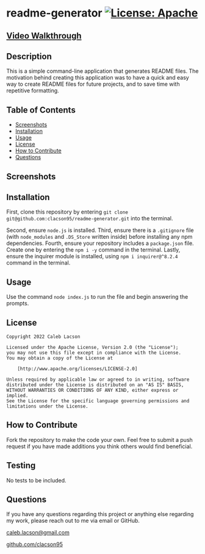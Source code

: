 # readme-generator  [![License: Apache](https://img.shields.io/badge/License-Apache_2.0-blue.svg)](https://opensource.org/licenses/Apache-2.0)

## [Video Walkthrough](https://watch.screencastify.com/v/MDi0NBbnUrr7bA2fxzYk)

## Description
This is a simple command-line application that generates README files. The motivation behind creating this application was to have a quick and easy way to create README files for future projects, and to save time with repetitive formatting.

## Table of Contents
* [Screenshots](#screenshots)
* [Installation](#installation)
* [Usage](#usage)
* [License](#license)
* [How to Contribute](#how-to-contribute)
* [Questions](#questions)

## Screenshots

## Installation
First, clone this repository by entering `git clone git@github.com:clacson95/readme-generator.git` into the terminal. 

Second, ensure `node.js` is installed. Third, ensure there is a `.gitignore` file (with `node_modules` and `.DS_Store` written inside) before installing any npm dependencies. Fourth, ensure your repository includes a `package.json` file. Create one by entering the `npm i -y` command in the terminal. Lastly, ensure the inquirer module is installed, using `npm i inquirer@^8.2.4` command in the terminal.

## Usage
Use the command `node index.js` to run the file and begin answering the prompts.

## License

    Copyright 2022 Caleb Lacson

    Licensed under the Apache License, Version 2.0 (the "License");
    you may not use this file except in compliance with the License.
    You may obtain a copy of the License at

        [http://www.apache.org/licenses/LICENSE-2.0]

    Unless required by applicable law or agreed to in writing, software
    distributed under the License is distributed on an "AS IS" BASIS,
    WITHOUT WARRANTIES OR CONDITIONS OF ANY KIND, either express or implied.
    See the License for the specific language governing permissions and
    limitations under the License.

## How to Contribute
Fork the repository to make the code your own. Feel free to submit a push request if you have made additions you think others would find beneficial.

## Testing
No tests to be included.

## Questions
If you have any questions regarding this project or anything else regarding my work, please reach out to me via email or GitHub.

[caleb.lacson@gmail.com](caleb.lacson@gmail.com)
  
[github.com/clacson95](github.com/clacson95)
